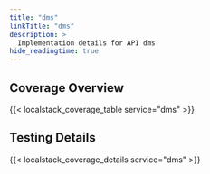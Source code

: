 ```yaml
---
title: "dms"
linkTitle: "dms"
description: >
  Implementation details for API dms
hide_readingtime: true
---
```


## Coverage Overview
{{< localstack_coverage_table service="dms" >}}

## Testing Details
{{< localstack_coverage_details service="dms" >}}
